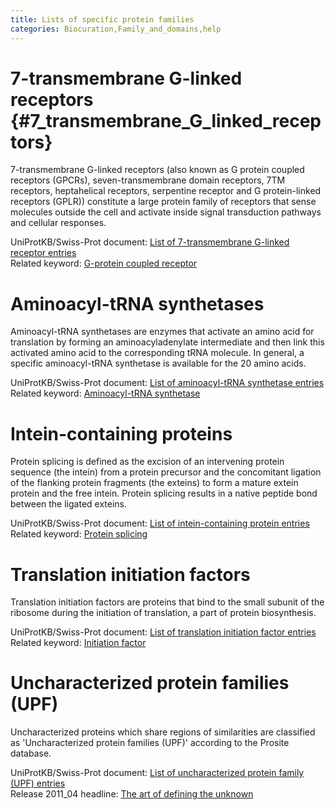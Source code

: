 ```yaml
---
title: Lists of specific protein families
categories: Biocuration,Family_and_domains,help
---
```


# 7-transmembrane G-linked receptors {\#7\_transmembrane\_G\_linked\_receptors}

7-transmembrane G-linked receptors (also known as G protein coupled receptors (GPCRs), seven-transmembrane domain receptors, 7TM receptors, heptahelical receptors, serpentine receptor and G protein-linked receptors (GPLR)) constitute a large protein family of receptors that sense molecules outside the cell and activate inside signal transduction pathways and cellular responses.

UniProtKB/Swiss-Prot document: [List of 7-transmembrane G-linked receptor entries](https://ftp.uniprot.org/pub/databases/uniprot/current_release/knowledgebase/complete/docs/7tmrlist)  
Related keyword: [G-protein coupled receptor](https://www.uniprot.org/keywords/KW-0297)

# Aminoacyl-tRNA synthetases

Aminoacyl-tRNA synthetases are enzymes that activate an amino acid for translation by forming an aminoacyladenylate intermediate and then link this activated amino acid to the corresponding tRNA molecule. In general, a specific aminoacyl-tRNA synthetase is available for the 20 amino acids.

UniProtKB/Swiss-Prot document: [List of aminoacyl-tRNA synthetase entries](https://ftp.uniprot.org/pub/databases/uniprot/current_release/knowledgebase/complete/docs/aatrnasy)  
Related keyword: [Aminoacyl-tRNA synthetase](https://www.uniprot.org/keywords/KW-0030)

# Intein-containing proteins

Protein splicing is defined as the excision of an intervening protein sequence (the intein) from a protein precursor and the concomitant ligation of the flanking protein fragments (the exteins) to form a mature extein protein and the free intein. Protein splicing results in a native peptide bond between the ligated exteins.

UniProtKB/Swiss-Prot document: [List of intein-containing protein entries](https://ftp.uniprot.org/pub/databases/uniprot/current_release/knowledgebase/complete/docs/intein)  
Related keyword: [Protein splicing](https://www.uniprot.org/keywords/KW-0651)

# Translation initiation factors

Translation initiation factors are proteins that bind to the small subunit of the ribosome during the initiation of translation, a part of protein biosynthesis.

UniProtKB/Swiss-Prot document: [List of translation initiation factor entries](https://ftp.uniprot.org/pub/databases/uniprot/current_release/knowledgebase/complete/docs/initfact)  
Related keyword: [Initiation factor](https://www.uniprot.org/keywords/KW-0396)

# Uncharacterized protein families (UPF)

Uncharacterized proteins which share regions of similarities are classified as 'Uncharacterized protein families (UPF)' according to the Prosite database.

UniProtKB/Swiss-Prot document: [List of uncharacterized protein family (UPF) entries](https://ftp.uniprot.org/pub/databases/uniprot/current_release/knowledgebase/complete/docs/upflist)  
Release 2011\_04 headline: [The art of defining the unknown](https://www.uniprot.org/news/2011/04/05/release)
